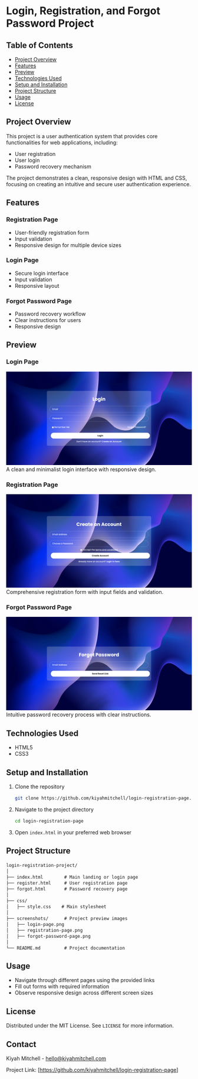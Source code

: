 # Login, Registration, and Forgot Password Project

## Table of Contents

- [Project Overview](#project-overview)
- [Features](#features)
- [Preview](#preview)
- [Technologies Used](#technologies-used)
- [Setup and Installation](#setup-and-installation)
- [Project Structure](#project-structure)
- [Usage](#usage)
- [License](#license)

## Project Overview

This project is a user authentication system that provides core functionalities for web applications, including:

- User registration
- User login
- Password recovery mechanism

The project demonstrates a clean, responsive design with HTML and CSS, focusing on creating an intuitive and secure user authentication experience.

## Features

### Registration Page

- User-friendly registration form
- Input validation
- Responsive design for multiple device sizes

### Login Page

- Secure login interface
- Input validation
- Responsive layout

### Forgot Password Page

- Password recovery workflow
- Clear instructions for users
- Responsive design

## Preview

### Login Page

![Login Page Preview](/screenshots/login-page.png)
A clean and minimalist login interface with responsive design.

### Registration Page

![Registration Page Preview](/screenshots/registration-page.png)
Comprehensive registration form with input fields and validation.

### Forgot Password Page

![Forgot Password Page Preview](/screenshots/forgot-password-page.png)
Intuitive password recovery process with clear instructions.

## Technologies Used

- HTML5
- CSS3

## Setup and Installation

1. Clone the repository

   ```bash
   git clone https://github.com/kiyahmitchell/login-registration-page.git
   ```

2. Navigate to the project directory

   ```bash
   cd login-registration-page
   ```

3. Open `index.html` in your preferred web browser

## Project Structure

```
login-registration-project/
│
├── index.html        # Main landing or login page
├── register.html     # User registration page
├── forgot.html       # Password recovery page
│
├── css/
│   ├── style.css    # Main stylesheet
│
├── screenshots/      # Project preview images
│   ├── login-page.png
│   ├── registration-page.png
│   ├── forgot-password-page.png
│
└── README.md         # Project documentation
```

## Usage

- Navigate through different pages using the provided links
- Fill out forms with required information
- Observe responsive design across different screen sizes

## License

Distributed under the MIT License. See `LICENSE` for more information.

## Contact

Kiyah Mitchell - hello@kiyahmitchell.com

Project Link: [https://github.com/kiyahmitchell/login-registration-page]
